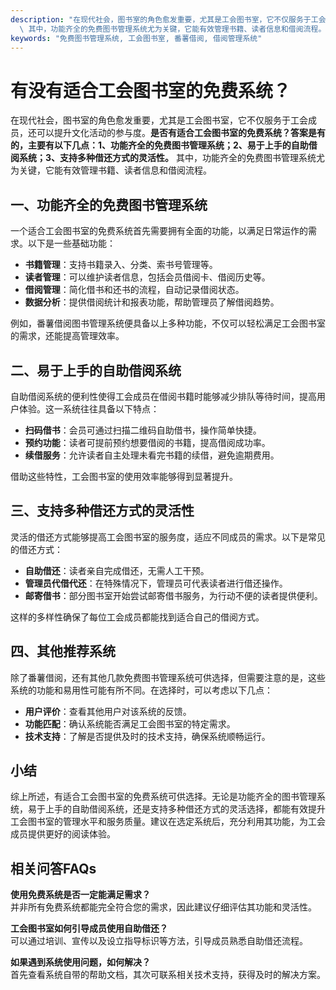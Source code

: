 ```yaml
---
description: "在现代社会，图书室的角色愈发重要，尤其是工会图书室，它不仅服务于工会成员，还可以提升文化活动的参与度。**是否有适合工会图书室的免费系统？答案是有的，主要有以下几点：1、功能齐全的免费图书管理系统；2、易于上手的自助借阅系统；3、支持多种借还方式的灵活性。**\
  \ 其中，功能齐全的免费图书管理系统尤为关键，它能有效管理书籍、读者信息和借阅流程。"
keywords: "免费图书管理系统, 工会图书室, 番薯借阅, 借阅管理系统"
---
```

# 有没有适合工会图书室的免费系统？

在现代社会，图书室的角色愈发重要，尤其是工会图书室，它不仅服务于工会成员，还可以提升文化活动的参与度。**是否有适合工会图书室的免费系统？答案是有的，主要有以下几点：1、功能齐全的免费图书管理系统；2、易于上手的自助借阅系统；3、支持多种借还方式的灵活性。** 其中，功能齐全的免费图书管理系统尤为关键，它能有效管理书籍、读者信息和借阅流程。

## 一、功能齐全的免费图书管理系统

一个适合工会图书室的免费系统首先需要拥有全面的功能，以满足日常运作的需求。以下是一些基础功能：

- **书籍管理**：支持书籍录入、分类、索书号管理等。
- **读者管理**：可以维护读者信息，包括会员借阅卡、借阅历史等。
- **借阅管理**：简化借书和还书的流程，自动记录借阅状态。
- **数据分析**：提供借阅统计和报表功能，帮助管理员了解借阅趋势。

例如，番薯借阅图书管理系统便具备以上多种功能，不仅可以轻松满足工会图书室的需求，还能提高管理效率。

## 二、易于上手的自助借阅系统

自助借阅系统的便利性使得工会成员在借阅书籍时能够减少排队等待时间，提高用户体验。这一系统往往具备以下特点：

- **扫码借书**：会员可通过扫描二维码自助借书，操作简单快捷。
- **预约功能**：读者可提前预约想要借阅的书籍，提高借阅成功率。
- **续借服务**：允许读者自主处理未看完书籍的续借，避免逾期费用。

借助这些特性，工会图书室的使用效率能够得到显著提升。

## 三、支持多种借还方式的灵活性

灵活的借还方式能够提高工会图书室的服务度，适应不同成员的需求。以下是常见的借还方式：

- **自助借还**：读者亲自完成借还，无需人工干预。
- **管理员代借代还**：在特殊情况下，管理员可代表读者进行借还操作。
- **邮寄借书**：部分图书室开始尝试邮寄借书服务，为行动不便的读者提供便利。

这样的多样性确保了每位工会成员都能找到适合自己的借阅方式。

## 四、其他推荐系统

除了番薯借阅，还有其他几款免费图书管理系统可供选择，但需要注意的是，这些系统的功能和易用性可能有所不同。在选择时，可以考虑以下几点：

- **用户评价**：查看其他用户对该系统的反馈。
- **功能匹配**：确认系统能否满足工会图书室的特定需求。
- **技术支持**：了解是否提供及时的技术支持，确保系统顺畅运行。

## 小结

综上所述，有适合工会图书室的免费系统可供选择。无论是功能齐全的图书管理系统，易于上手的自助借阅系统，还是支持多种借还方式的灵活选择，都能有效提升工会图书室的管理水平和服务质量。建议在选定系统后，充分利用其功能，为工会成员提供更好的阅读体验。

## 相关问答FAQs

**使用免费系统是否一定能满足需求？**  
并非所有免费系统都能完全符合您的需求，因此建议仔细评估其功能和灵活性。

**工会图书室如何引导成员使用自助借还？**  
可以通过培训、宣传以及设立指导标识等方法，引导成员熟悉自助借还流程。

**如果遇到系统使用问题，如何解决？**  
首先查看系统自带的帮助文档，其次可联系相关技术支持，获得及时的解决方案。
